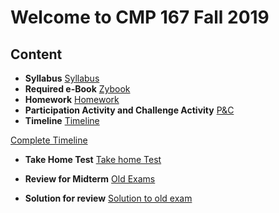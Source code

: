 # Welcome to CMP 167 Fall 2019


## Content
- **Syllabus**
[Syllabus](https://github.com/synac1/CMP167Fall2019TT/blob/master/CMP167_Core_SyllabusThuT.pdf)
- **Required e-Book**
[Zybook](https://learn.zybooks.com/zybook/CUNYCMP167Fall2019)
- **Homework**
[Homework](https://drive.google.com/drive/folders/1XdQ8CHmKnOPlA-PvB0oqqHqLe2wmPw0V?usp=sharing)
- **Participation Activity and Challenge Activity**
[P&C](https://drive.google.com/drive/folders/1Dr0IiesvtYE0ljlPEaNy94IiTWtokk6K?usp=sharing)
- **Timeline**
[Timeline ](https://docs.google.com/spreadsheets/d/1GnPl1RiBfWW08uB2d0ZlYXa9eUxXyvECwi1HoeVyh8U/edit?usp=sharing)

[Complete Timeline](https://docs.google.com/spreadsheets/d/1WDhcmpQjTHTa-52IddyiODz6oqYMmQhtPgBwUoB-xi0/edit?usp=sharing)

- **Take Home Test**
[Take home Test](https://github.com/synac1/CMP167Fall2019TT/blob/master/THT.pdf)

- **Review for Midterm**
[Old Exams](https://github.com/synac1/CMP167Fall2019TT/blob/master/f16OldExam.pdf)

- **Solution for review**
[Solution to old exam](http://comet.lehman.cuny.edu/sfakhouri/teaching/cmp/cmp167/f16/exams-current/Exam1/exam1_f16_solutions.pdf)
